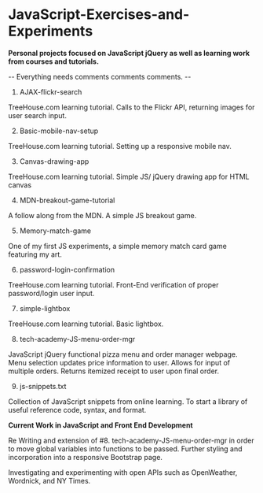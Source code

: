 # JavaScript-Exercises-and-Experiments
**Personal projects focused on JavaScript jQuery as well as learning work from courses and tutorials.**

-- Everything needs comments comments comments. --
1. AJAX-flickr-search

TreeHouse.com learning tutorial. Calls to the Flickr API, returning images for user search input.

2. Basic-mobile-nav-setup

TreeHouse.com learning tutorial. Setting up a responsive mobile nav.

3. Canvas-drawing-app	

TreeHouse.com learning tutorial. Simple JS/ jQuery drawing app for HTML canvas

4. MDN-breakout-game-tutorial	

A follow along from the MDN. A simple JS breakout game.

5. Memory-match-game	

One of my first JS experiments, a simple memory match card game featuring my art. 

6. password-login-confirmation	

TreeHouse.com learning tutorial. Front-End verification of proper password/login user input.

7. simple-lightbox

TreeHouse.com learning tutorial. Basic lightbox.

8. tech-academy-JS-menu-order-mgr	

JavaScript jQuery functional pizza menu and order manager webpage. Menu selection updates price information to user. Allows for input of multiple orders. Returns itemized receipt to user upon final order.

9. js-snippets.txt

Collection of JavaScript snippets from online learning. To start a library of useful reference code, syntax, and format.


**Current Work in JavaScript and Front End Development**

  Re Writing and extension of #8. tech-academy-JS-menu-order-mgr in order to move global variables into functions to be passed. Further styling and incorporation into a responsive Bootstrap page.	  

  Investigating and experimenting with open APIs such as OpenWeather, Wordnick, and NY Times.
